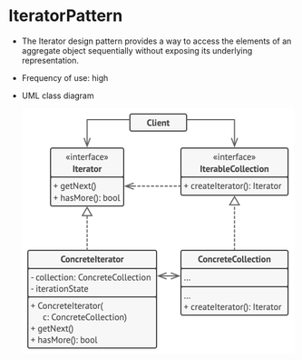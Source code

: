 # IteratorPattern

- The Iterator design pattern provides a way to access the elements of an aggregate object sequentially without exposing its underlying representation.

- Frequency of use: high

- UML class diagram

    ![UML class diagram](/.assets/iteratorPattern.png "Iterator Pattern")
